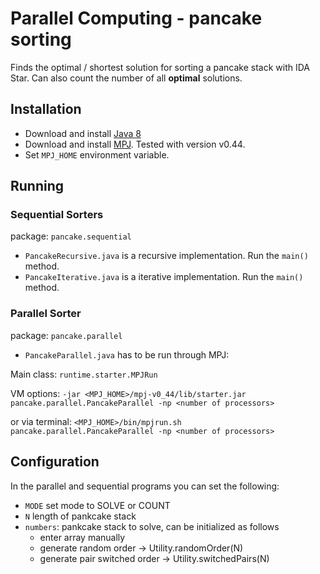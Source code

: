 # Parallel Computing - pancake sorting

Finds the optimal / shortest solution for sorting a pancake stack with IDA Star.
Can also count the number of all **optimal** solutions.

## Installation
* Download and install [Java 8](http://www.oracle.com/technetwork/java/javase/downloads/index.html)
* Download and install [MPJ](http://mpj-express.org). Tested with version v0.44.
* Set `MPJ_HOME` environment variable.

## Running
### Sequential Sorters
package: `pancake.sequential`

* `PancakeRecursive.java` is a recursive implementation. Run the `main()` method.
* `PancakeIterative.java` is a iterative implementation. Run the `main()` method.

### Parallel Sorter
package: `pancake.parallel`

* `PancakeParallel.java` has to be run through MPJ:

Main class: `runtime.starter.MPJRun`

VM options: `-jar <MPJ_HOME>/mpj-v0_44/lib/starter.jar pancake.parallel.PancakeParallel -np <number of processors>`

or via terminal: `<MPJ_HOME>/bin/mpjrun.sh pancake.parallel.PancakeParallel -np <number of processors>`

## Configuration
In the parallel and sequential programs you can set the following:

* `MODE` set mode to SOLVE or COUNT
* `N` length of pankcake stack
* `numbers`:  pankcake stack to solve, can be initialized as follows
  - enter array manually
  - generate random order -> Utility.randomOrder(N)
  - generate pair switched order -> Utility.switchedPairs(N)
